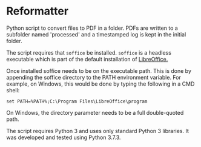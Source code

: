# Reformatter #

Python script to convert files to PDF in a folder. PDFs are written to
a subfolder named 'processed' and a timestamped log is kept in the
initial folder.

The script requires that `soffice` be installed. `soffice` is a
headless executable which is part of the default installation of
[LibreOffice.](https://www.libreoffice.org "LibreOffice site")

Once installed soffice needs to be on the executable path. This is
done by appending the soffice directory to the PATH environment
variable. For example, on Windows, this would be done by typing the
following in a CMD shell:

`set PATH=%PATH%;C:\Program Files\LibreOffice\program`

On Windows, the directory parameter needs to be a full double-quoted
path.

The script requires Python 3 and uses only standard Python 3 libraries. It was developed and tested using Python 3.7.3.
